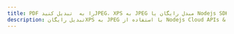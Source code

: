 ---title: PDF را به  تبدیل کنیدJPEG، XPS به JPEG مبدل رایگان یا Nodejs SDKdescription: تبدیل رایگانXPS به JPEG با استفاده از Nodejs Cloud APIs & SDK همچنین اسناد PDF را در Cloud ایجاد، ویرایش و رندر کنید.---